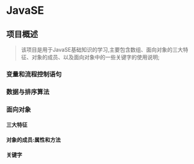 # JavaSE
## 项目概述
>该项目是用于JavaSE基础知识的学习,主要包含数组、面向对象的三大特征、对象的成员、以及面向对象中的一些关键字的使用说明;
### 变量和流程控制语句
### 数据与排序算法
### 面向对象
#### 三大特征
#### 对象的成员:属性和方法
#### 关键字
